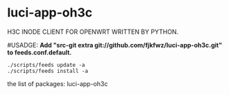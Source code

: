 # luci-app-oh3c
H3C INODE CLIENT FOR OPENWRT WRITTEN BY PYTHON.

#USADGE:
**Add "src-git extra git://github.com/fjkfwz/luci-app-oh3c.git" to feeds.conf.default.**
```
./scripts/feeds update -a
./scripts/feeds install -a
```
the list of packages:
luci-app-oh3c

